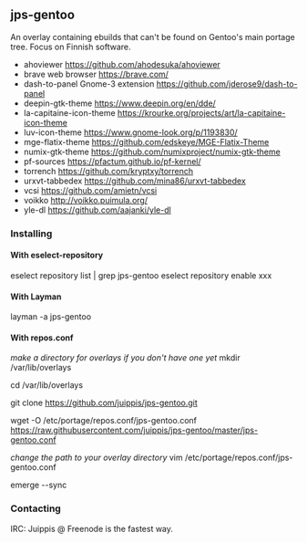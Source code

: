 ## jps-gentoo

An overlay containing ebuilds that can't be found on Gentoo's main portage tree. Focus on Finnish software. 

 - ahoviewer https://github.com/ahodesuka/ahoviewer
 - brave web browser https://brave.com/
 - dash-to-panel Gnome-3 extension https://github.com/jderose9/dash-to-panel
 - deepin-gtk-theme https://www.deepin.org/en/dde/
 - la-capitaine-icon-theme https://krourke.org/projects/art/la-capitaine-icon-theme
 - luv-icon-theme https://www.gnome-look.org/p/1193830/
 - mge-flatix-theme https://github.com/edskeye/MGE-Flatix-Theme
 - numix-gtk-theme https://github.com/numixproject/numix-gtk-theme
 - pf-sources https://pfactum.github.io/pf-kernel/
 - torrench https://github.com/kryptxy/torrench
 - urxvt-tabbedex https://github.com/mina86/urxvt-tabbedex
 - vcsi https://github.com/amietn/vcsi
 - voikko http://voikko.puimula.org/
 - yle-dl https://github.com/aajanki/yle-dl

### Installing
#### With eselect-repository
eselect repository list | grep jps-gentoo
eselect repository enable xxx


#### With Layman
layman -a jps-gentoo


#### With repos.conf
*make a directory for overlays if you don't have one yet* mkdir /var/lib/overlays

cd /var/lib/overlays

git clone https://github.com/juippis/jps-gentoo.git

wget -O /etc/portage/repos.conf/jps-gentoo.conf https://raw.githubusercontent.com/juippis/jps-gentoo/master/jps-gentoo.conf

*change the path to your overlay directory* vim /etc/portage/repos.conf/jps-gentoo.conf

emerge --sync


### Contacting
IRC: Juippis @ Freenode is the fastest way. 

